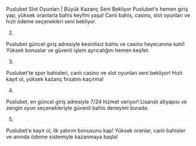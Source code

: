 Puslubet Slot Oyunları | Büyük Kazanç Seni Bekliyor
Puslubet'e hemen giriş yap, yüksek oranlarla bahis keyfini yaşa! Canlı bahis, casino, slot oyunları ve hızlı ödeme seçenekleri seni bekliyor.

2.
Puslubet güncel giriş adresiyle kesintisiz bahis ve casino heyecanına katıl! Yüksek bonuslar ve güvenli işlem ayrıcalığını hemen keşfet.

3.
Puslubet'te spor bahisleri, canlı casino ve slot oyunları seni bekliyor! Hızlı kayıt ol, yüksek kazanç fırsatını kaçırma!

4.
Puslubet, en güncel giriş adresiyle 7/24 hizmet veriyor! Lisanslı altyapısı ve zengin oyun seçenekleriyle güvenli bahis deneyimi burada.

5.
Puslubet'e kayıt ol, ilk yatırım bonusunu kap! Yüksek oranlar, canlı bahisler ve anında ödeme sistemiyle kazanmaya başla!
